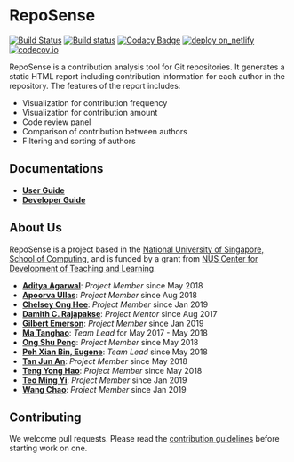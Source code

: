 # RepoSense
[![Build Status](https://travis-ci.org/reposense/RepoSense.svg?branch=master)](https://travis-ci.org/reposense/RepoSense)
[![Build status](https://ci.appveyor.com/api/projects/status/gsbkj5qby3pjd6nw/branch/master?svg=true)](https://ci.appveyor.com/project/eugenepeh/reposense/branch/master)
[![Codacy Badge](https://api.codacy.com/project/badge/Grade/08a3527378464ed4a5ad62e27f590d6a)](https://www.codacy.com/app/reposense/RepoSense?utm_source=github.com&amp;utm_medium=referral&amp;utm_content=reposense/RepoSense&amp;utm_campaign=Badge_Grade)
[![deploy on_netlify](https://img.shields.io/badge/deploy-on_netlify-blue.svg)](https://reposense.netlify.com/)
[![codecov.io](https://codecov.io/gh/reposense/RepoSense/branch/master/graphs/badge.svg?branch=master)](http://codecov.io/github/reposense/RepoSense?branch=master)

RepoSense is a contribution analysis tool for Git repositories. It generates a static HTML report including contribution information for each author in the repository.
The features of the report includes:
* Visualization for contribution frequency
* Visualization for contribution amount
* Code review panel
* Comparison of contribution between authors
* Filtering and sorting of authors

## Documentations
* [**User Guide**](https://github.com/reposense/RepoSense/blob/release/docs/UserGuide.md)
* [**Developer Guide**](docs/DeveloperGuide.md)

## About Us
RepoSense is a project based in the [National University of Singapore, School of Computing](http://www.comp.nus.edu.sg/), and is funded by a grant from [NUS Center for Development of Teaching and Learning](http://www.cdtl.nus.edu.sg/).

* [**Aditya Agarwal**](https://github.com/adityaa1998): _Project Member_ since May 2018
* [**Apoorva Ullas**](https://github.com/apoorva17): _Project Member_ since Aug 2018
* [**Chelsey Ong Hee**](https://github.com/chelseyong): _Project Member_ since Jan 2019
* [**Damith C. Rajapakse**](https://github.com/damithc): _Project Mentor_ since Aug 2017
* [**Gilbert Emerson**](https://github.com/emer7): _Project Member_ since Jan 2019
* [**Ma Tanghao**](https://github.com/harryggg): _Team Lead_ for May 2017 - May 2018
* [**Ong Shu Peng**](https://github.com/ongspxm): _Project Member_ since May 2018
* [**Peh Xian Bin, Eugene**](https://github.com/eugenepeh): _Team Lead_ since May 2018
* [**Tan Jun An**](https://github.com/yamidark): _Project Member_ since May 2018
* [**Teng Yong Hao**](https://github.com/yong24s): _Project Member_ since May 2018
* [**Teo Ming Yi**](https://github.com/myteo): _Project Member_ since Jan 2019
* [**Wang Chao**](https://github.com/fzdy1914): _Project Member_ since Jan 2019

## Contributing
We welcome pull requests. Please read the [contribution guidelines](docs/Process.md#how-to-contribute-to-the-reposense-repository) before starting work on one.
